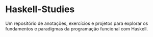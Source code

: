 # Haskell-Studies
Um repositório de anotações, exercícios e projetos para explorar os fundamentos e paradigmas da programação funcional com Haskell.
